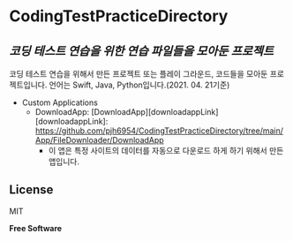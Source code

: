 # CodingTestPracticeDirectory
## _코딩 테스트 연습을 위한 연습 파일들을 모아둔 프로젝트_

코딩 테스트 연습을 위해서 만든 프로젝트 또는 플레이 그라운드, 코드들을 모아둔 프로젝트입니다.
언어는 Swift, Java, Python입니다.(2021. 04. 21기준)


* Custom Applications
  - DownloadApp: [DownloadApp][downloadappLink]
    [downloadappLink]: https://github.com/pjh6954/CodingTestPracticeDirectory/tree/main/App/FileDownloader/DownloadApp
    + 이 앱은 특정 사이트의 데이터를 자동으로 다운로드 하게 하기 위해서 만든 앱입니다. 


## License

MIT

**Free Software**
